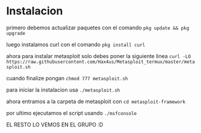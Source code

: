 # Instalacion

primero debemos actualizar paquetes con el comando 
``pkg update && pkg upgrade ``

luego instalamos curl con el comando
``pkg install curl``

ahora para instalar metasploit solo debes poner la siguiente linea
``curl -LO https://raw.githubusercontent.com/Hax4us/Metasploit_termux/master/metasploit.sh``

cuando finalize pongan 
``chmod 777 metasploit.sh``

para iniciar la instalacion usa
``./metasploit.sh``

ahora entramos a la carpeta de metasploit con 
``cd metasploit-framework``

por ultimo ejecutamos el script usando 
``./msfconsole``

EL RESTO LO VEMOS EN EL GRUPO :D
